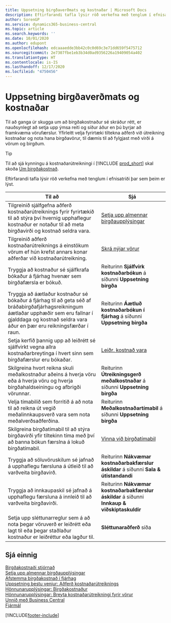 ```yaml
---
title: Uppsetning birgðaverðmats og kostnaðar | Microsoft Docs
description: Eftirfarandi tafla lýsir röð verkefna með tenglum í efnisatriði þar sem þeim er lýst.
author: SorenGP
ms.service: dynamics365-business-central
ms.topic: article
ms.search.keywords: ''
ms.date: 10/01/2020
ms.author: edupont
ms.openlocfilehash: edcaaaedde3bb42c0c0d69c3e71dd659f5475712
ms.sourcegitcommit: 2e7307fbe1eb3b34d0ad9356226a19409054a402
ms.translationtype: HT
ms.contentlocale: is-IS
ms.lasthandoff: 12/17/2020
ms.locfileid: "4750456"
---
```

# <a name="setting-up-inventory-valuation-and-costing"></a>Uppsetning birgðaverðmats og kostnaðar

Til að ganga úr skugga um að birgðakostnaður sé skráður rétt, er nauðsynlegt að setja upp ýmsa reiti og síður áður en þú byrjar að framkvæma vörufærslur. Yfirleitt velja fyrirtæki tiltekna aðferð við útreikning kostnaðar og nota hana birgðavörur, til dæmis til að fylgjast með virði á vörum og birgðum.  

> [!TIP]
> Til að sjá kynningu á kostnaðarútreikningi í [!INCLUDE [prod_short](includes/prod_short.md)] skal skoða [Um birgðakostnað](finance-learn-about-costing.md).

Eftirfarandi tafla lýsir röð verkefna með tenglum í efnisatriði þar sem þeim er lýst.

|**Til að**|**Sjá**|  
|------------|-------------|
|Tilgreinið sjálfgefna aðferð kostnaðarútreiknings fyrir fyrirtækið til að stýra því hvernig upphaflegur kostnaður er notaður til að meta birgðavirði og kostnað seldra vara.|[Setja upp almennar birgðaupplýsingar](inventory-how-setup-general.md)|  
|Tilgreinið aðferð kostnaðarútreiknings á einstökum vörum ef hún krefst annars konar aðferðar við kostnaðarútreikning.|[Skrá nýjar vörur](inventory-how-register-new-items.md)|  
|Tryggja að kostnaður sé sjálfkrafa bókaður á fjárhag hvenær sem birgðafærsla er bókuð.|Reiturinn **Sjálfvirk kostnaðarbókun** á síðunni **Uppsetning birgða**|  
|Tryggja að áætlaður kostnaður sé bókaður á fjárhag til að geta séð af bráðabirgðafjárhagsreikningum áætlaðar upphæðir sem eru fallnar í gjalddaga og kostnað seldra vara áður en þær eru reikningsfærðar í raun.|Reiturinn **Áætluð kostnaðarbókun í fjárhag** á síðunni **Uppsetning birgða**|  
|Setja kerfið þannig upp að leiðrétt sé sjálfvirkt vegna allra kostnaðarbreytinga í hvert sinn sem birgðafærslur eru bókaðar.|[Leiðr. kostnað vara](inventory-how-adjust-item-costs.md)|  
|Skilgreina hvort reikna skuli meðalkostnaður aðeins á hverja vöru eða á hverja vöru og hverja birgðahaldseiningu og afbrigði vörunnar.|Reiturinn **Útreikningsgerð meðalkostnaðar** á síðunni **Uppsetning birgða**|  
|Velja tímabilið sem forritið á að nota til að reikna út vegið meðalinnkaupsverð vara sem nota meðalverðsaðferðina.|Reiturinn **Meðalkostnaðartímabil** á síðunni **Uppsetning birgða**|  
|Skilgreina birgðatímabil til að stýra birgðavirði yfir tiltekinn tíma með því að banna bókun færslna á lokuð birgðatímabil.|[Vinna við birgðatímabil](finance-how-to-work-with-inventory-periods.md)|  
|Tryggja að söluvöruskilum sé jafnað á upphaflegu færsluna á útleið til að varðveita birgðavirð.|Reiturinn **Nákvæmar kostnaðarbakfærslur áskildar** á síðunni **Sala & útistandandi**|  
|Tryggja að innkaupaskil sé jafnað á upphaflegu færsluna á innleið til að varðveita birgðavirði.|Reiturinn **Nákvæmar kostnaðarbakfærslur áskildar** á síðunni **Innkaup & viðskiptaskuldir**|
|Setja upp sléttunarreglur sem á að nota þegar vöruverð er leiðrétt eða lagt til eða þegar staðlaður kostnaður er leiðréttur eða lagður til.|**Sléttunaraðferð** síða|  

## <a name="see-also"></a>Sjá einnig

[Birgðakostnaði stjórnað](finance-manage-inventory-costs.md)  
[Setja upp almennar birgðaupplýsingar](inventory-how-setup-general.md)  
[Afstemma birgðakostnað í fjárhag](finance-how-to-post-inventory-costs-to-the-general-ledger.md)  
[Uppsetning bestu venjur: Aðferð kostnaðarútreiknings](setup-best-practices-costing-method.md)  
[Hönnunarupplýsingar: Birgðakostnaður](design-details-inventory-costing.md)  
[Hönnunarupplýsingar: Breyta kostnaðarútreikningi fyrir vörur](design-details-changing-costing-methods.md)  
[Unnið með Business Central](ui-work-product.md)  
[Fjármál](finance.md)  


[!INCLUDE[footer-include](includes/footer-banner.md)]